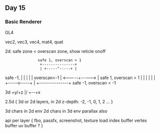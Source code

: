 ## Day 15

### Basic Renderer

GL4

vec2, vec3, vec4,
mat4, quat

2d: safe zone < overscan zone, show reticle onoff

                   safe 1, overscan > 1
                    +---------------+
                    | +-----^-----+ |
safe -1,            | |     |     | |
overscan<-1         | <-----+-----> | safe 1, overscan > 1
                    | |     |     | |
                    | +-----v-----+ |
                    +---------------+
                        safe -1, overscan < -1

3d
+y/+z
|/
+--+x

2.5d {
3d or 2d layers, in
2d z-depth: -2, -1, 0, 1, 2 ...
}

3d chars in 2d env
2d chars in 3d env
parallax also

api per layer {
    fbo, passfx,
    screenshot,
    texture load
    index buffer
    vertex buffer
    uv buffer ?
}
